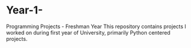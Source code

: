 # Year-1-
Programming Projects - Freshman Year
This repository contains projects I worked on during first year of University, primarily Python centered projects. 
